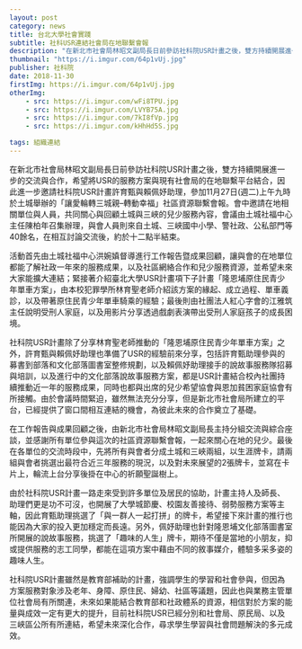 ```yaml
---
layout: post
category: news
title: 台北大學社會實踐
subtitle: 社科USR連結社會局在地聯繫會報
description: "在新北市社會局林昭文副局長日前參訪社科院USR計畫之後，雙方持續開展進一步的交流與合作，希望將USR的服務方案與現有社會局的在地聯繫平台結合，因此進一步邀請社科院USR計畫許育甄與賴佩妤助理，參加11月27日(週二)上午九時於土城舉辦的「讓愛輪轉三城親–轉動幸福」社區資源聯繫會報。會中邀請在地相關單位與人員，共同關心與回顧土城與三峽的兒少服務內容，會議由土城社福中心主任陳柏年召集辦理，與會人員則來自土城、三峽國中小學、警社政、公私部門等40餘名，在相互討論交流後，約於十二點半結束。..."
thumbnail: "https://i.imgur.com/64p1vUj.jpg"
publisher: 社科院
date: 2018-11-30
firstImg: https://i.imgur.com/64p1vUj.jpg
otherImg:
    - src: https://i.imgur.com/wFi8TPU.jpg
    - src: https://i.imgur.com/LVYB75A.jpg
    - src: https://i.imgur.com/7kI8fVp.jpg
    - src: https://i.imgur.com/kHhHd5S.jpg

tags: 組織連結
---
```


在新北市社會局林昭文副局長日前參訪社科院USR計畫之後，雙方持續開展進一步的交流與合作，希望將USR的服務方案與現有社會局的在地聯繫平台結合，因此進一步邀請社科院USR計畫許育甄與賴佩妤助理，參加11月27日(週二)上午九時於土城舉辦的「讓愛輪轉三城親–轉動幸福」社區資源聯繫會報。會中邀請在地相關單位與人員，共同關心與回顧土城與三峽的兒少服務內容，會議由土城社福中心主任陳柏年召集辦理，與會人員則來自土城、三峽國中小學、警社政、公私部門等40餘名，在相互討論交流後，約於十二點半結束。

活動首先由土城社福中心洪婉嫃督導進行工作報告暨成果回顧，讓與會的在地單位都能了解社政一年來的服務成果，以及社區網絡合作和兒少服務資源，並希望未來大家能擴大連結；緊接著介紹臺北大學USR計畫項下子計畫「隆恩埔原住民青少年單車方案」，由本校犯罪學所林育聖老師介紹該方案的緣起、成立過程、單車義診，以及帶著原住民青少年單車騎乘的經驗；最後則由社團法人紅心字會的江雅筑主任說明受刑人家庭，以及用影片分享透過戲劇表演帶出受刑人家庭孩子的成長困境。

社科院USR計畫除了分享林育聖老師推動的「隆恩埔原住民青少年單車方案」之外，許育甄與賴佩妤助理也準備了USR的經驗前來分享，包括許育甄助理參與的募書到部落和文化部落圖書室整修規劃，以及賴佩妤助理接手的說故事服務隊招募與培訓，以及進行中的文化部落說故事服務方案，都是USR計畫結合校內社團持續推動近一年的服務成果，同時也都與出席的兒少希望協會與恩加貧困家庭協會有所接觸。由於會議時間緊迫，雖然無法充分分享，但是新北市社會局所建立的平台，已經提供了窗口間相互連結的機會，為彼此未來的合作奠立了基礎。

在工作報告與成果回顧之後，由新北市社會局林昭文副局長主持分組交流與綜合座談，並感謝所有單位參與這次的社區資源聯繫會報，一起來關心在地的兒少。最後在各單位的交流時段中，先將所有與會者分成土城和三峽兩組，以生涯牌卡，請兩組與會者挑選出最符合近三年服務的現況，以及對未來展望的2張牌卡，並寫在卡片上，輪流上台分享後掛在中心的祈願聖誕樹上。

由於社科院USR計畫一路走來受到許多單位及居民的協助，計畫主持人及師長、助理們更是功不可沒，也開展了大學城節慶、校園友善接待、弱勢服務方案等主軸，因此育甄助理挑選了「與一群人一起打拼」的牌卡，希望接下來計畫的推行也能因為大家的投入更加穩定而長遠。另外，佩妤助理也針對隆恩埔文化部落圖書室所開展的說故事服務，挑選了「趣味的人生」牌卡，期待不僅是當地的小朋友，抑或提供服務的志工同學，都能在這項方案中藉由不同的敘事媒介，體驗多采多姿的趣味人生。

社科院USR計畫雖然是教育部補助的計畫，強調學生的學習和社會參與，但因為方案服務對象涉及老年、身障、原住民、婦幼、社區等議題，因此也與業務主管單位社會局有所關連，未來如果能結合教育部和社政體系的資源，相信對於方案的能量與成效一定有更大的提升，目前社科院USR已經分別和社會局、原民局、以及三峽區公所有所連結，希望未來深化合作，尋求學生學習與社會問題解決的多元成效。
